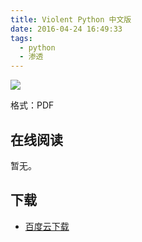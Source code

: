 ```yaml
---
title: Violent Python 中文版
date: 2016-04-24 16:49:33
tags:
  - python
  - 渗透
---
```


![](http://ww4.sinaimg.cn/large/841aea59jw1f37w5z0dmlj20im0qagme.jpg)

格式：PDF

<!--more-->

## 在线阅读 ##

暂无。

## 下载 ##

+ [百度云下载](http://pan.baidu.com/s/1NCi8A)
